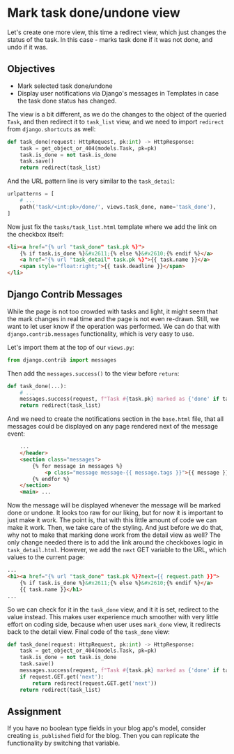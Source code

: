 # Mark task done/undone view

Let's create one more view, this time a redirect view, which just changes the status of the task. In this case - marks task done if it was not done, and undo if it was.

## Objectives

* Mark selected task done/undone
* Display user notifications via Django's messages in Templates in case the task done status has changed.

The view is a bit different, as we do the changes to the object of the queried `Task`, and then redirect it to `task_list` view, and we need to import `redirect` from `django.shortcuts` as well:

```Python
def task_done(request: HttpRequest, pk:int) -> HttpResponse:
    task = get_object_or_404(models.Task, pk=pk)
    task.is_done = not task.is_done
    task.save()
    return redirect(task_list)
```

And the URL pattern line is very similar to the `task_detail`:

```Python
urlpatterns = [
    # ...
    path('task/<int:pk>/done/', views.task_done, name='task_done'),
]
```

Now just fix the `tasks/task_list.html` template where we add the link on the checkbox itself:

```HTML
<li><a href="{% url "task_done" task.pk %}">
    {% if task.is_done %}&#x2611;{% else %}&#x2610;{% endif %}</a>
    <a href="{% url "task_detail" task.pk %}">{{ task.name }}</a>
    <span style="float:right;">{{ task.deadline }}</span>
</li>
```

## Django Contrib Messages

While the page is not too crowded with tasks and light, it might seem that the mark changes in real time and the page is not even re-drawn. Still, we want to let user know if the operation was performed. We can do that with `django.contrib.messages` functionality, which is very easy to use.

Let's import them at the top of our `views.py`:

```Python
from django.contrib import messages
```

Then add the `messages.success()` to the view before `return`:

```Python
def task_done(...):
    # ...
    messages.success(request, f"Task #{task.pk} marked as {'done' if task.is_done else 'undone'}.")
    return redirect(task_list)
```

And we need to create the notifications section in the `base.html` file, that all messages could be displayed on any page rendered next of the message event:

```HTML
    ...
    </header>
    <section class="messages">
        {% for message in messages %}
            <p class="message message-{{ message.tags }}">{{ message }}</p>
        {% endfor %}
    </section>
    <main> ...
```

Now the message will be displayed whenever the message will be marked done or undone. It looks too raw for our liking, but for now it is important to just make it work. The point is, that with this little amount of code we can make it work. Then, we take care of the styling. And just before we do that, why not to make that marking done work from the detail view as well? The only change needed there is to add the link around the checkboxes logic in `task_detail.html`. However, we add the `next` GET variable to the URL, which values to the current page:

```HTML
...
<h1><a href="{% url "task_done" task.pk %}?next={{ request.path }}">
    {% if task.is_done %}&#x2611;{% else %}&#x2610;{% endif %}</a>
    {{ task.name }}</h1>
...
```

So we can check for it in the `task_done` view, and it it is set, redirect to the value instead. This makes user experience much smoother with very little effort on coding side, because when user uses `mark_done` view, it redirects back to the detail view. Final code of the `task_done` view:

```Python
def task_done(request: HttpRequest, pk:int) -> HttpResponse:
    task = get_object_or_404(models.Task, pk=pk)
    task.is_done = not task.is_done
    task.save()
    messages.success(request, f"Task #{task.pk} marked as {'done' if task.is_done else 'undone'}.")
    if request.GET.get('next'):
        return redirect(request.GET.get('next'))
    return redirect(task_list)
```

## Assignment

If you have no boolean type fields in your blog app's model, consider creating `is_published` field for the blog. Then you can replicate the functionality by switching that variable.
